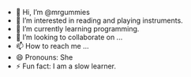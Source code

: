 - 👋 Hi, I’m @mrgummies
- 👀 I’m interested in reading and playing instruments.
- 🌱 I’m currently learning programming.
- 💞️ I’m looking to collaborate on ...
- 📫 How to reach me ...
- 😄 Pronouns: She
- ⚡ Fun fact: I am a slow learner.

<!---
mrgummies/mrgummies is a ✨ special ✨ repository because its `README.md` (this file) appears on your GitHub profile.
You can click the Preview link to take a look at your changes.
--->
